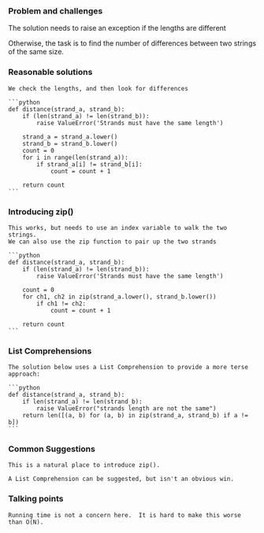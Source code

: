 ### Problem and challenges

The solution needs to raise an exception if the lengths are different

Otherwise, the task is to find the number of differences between two strings of the same size.

### Reasonable solutions
	
	We check the lengths, and then look for differences
	
	```python
    def distance(strand_a, strand_b):
        if (len(strand_a) != len(strand_b)):
            raise ValueError('Strands must have the same length')

        strand_a = strand_a.lower()
        strand_b = strand_b.lower()
        count = 0
        for i in range(len(strand_a)):
            if strand_a[i] != strand_b[i]:
                count = count + 1

        return count
	```

### Introducing zip()

    This works, but needs to use an index variable to walk the two strings.
    We can also use the zip function to pair up the two strands

    ```python
    def distance(strand_a, strand_b):
        if (len(strand_a) != len(strand_b)):
            raise ValueError('Strands must have the same length')

        count = 0
        for ch1, ch2 in zip(strand_a.lower(), strand_b.lower())
            if ch1 != ch2:
                count = count + 1

        return count
    ```
    
### List Comprehensions
	
	The solution below uses a List Comprehension to provide a more terse approach:
	
    ```python
    def distance(strand_a, strand_b):
        if len(strand_a) != len(strand_b):
            raise ValueError("strands length are not the same")
        return len([(a, b) for (a, b) in zip(strand_a, strand_b) if a != b])
    ```
	
### Common Suggestions

    This is a natural place to introduce zip().

    A List Comprehension can be suggested, but isn't an obvious win.
	 
### Talking points

    Running time is not a concern here.  It is hard to make this worse than O(N).
